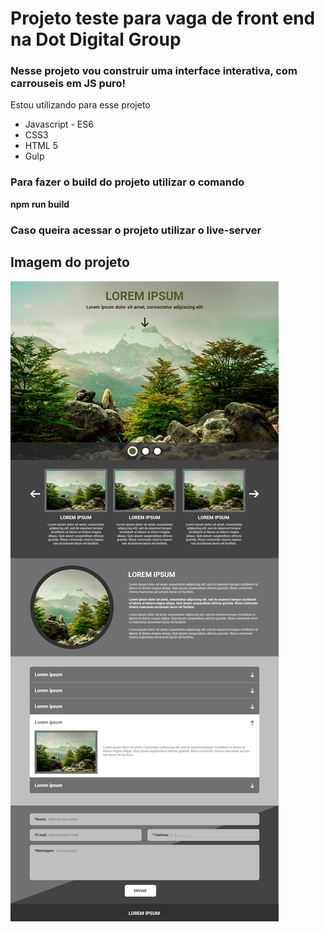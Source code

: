 # Projeto teste para vaga de front end na Dot Digital Group

### Nesse projeto vou construir uma interface interativa, com carrouseis em JS puro!

Estou utilizando para esse projeto

<ul>
    <li>Javascript - ES6</li>
    <li>CSS3</li>
    <li>HTML 5</li>
    <li>Gulp</li>
</ul>

### Para fazer o build do projeto utilizar o comando

**npm run build**

### Caso queira acessar o projeto utilizar o live-server

## Imagem do projeto

<img src="./src/assets/full-project.png">